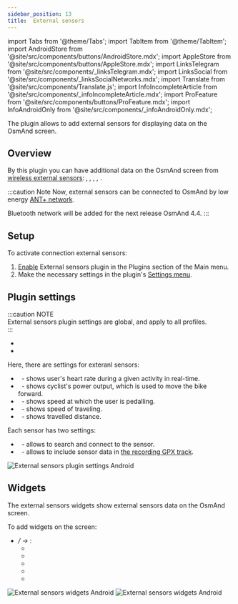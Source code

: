 ```yaml
---
sidebar_position: 13
title:  External sensors
---
```


import Tabs from '@theme/Tabs';
import TabItem from '@theme/TabItem';
import AndroidStore from '@site/src/components/buttons/AndroidStore.mdx';
import AppleStore from '@site/src/components/buttons/AppleStore.mdx';
import LinksTelegram from '@site/src/components/_linksTelegram.mdx';
import LinksSocial from '@site/src/components/_linksSocialNetworks.mdx';
import Translate from '@site/src/components/Translate.js';
import InfoIncompleteArticle from '@site/src/components/_infoIncompleteArticle.mdx';
import ProFeature from '@site/src/components/buttons/ProFeature.mdx';
import InfoAndroidOnly from '@site/src/components/_infoAndroidOnly.mdx';

<InfoIncompleteArticle/>

The plugin allows to add external sensors for displaying data on the OsmAnd screen.

## Overview

By this plugin you can have additional data on the OsmAnd screen from [wireless external sensors](https://en.wikipedia.org/wiki/Wireless_sensor_network): _<Translate android="true" ids="map_widget_ant_heart_rate"/>, <Translate android="true" ids="map_widget_ant_bicycle_power"/>, <Translate android="true" ids="map_widget_ant_bicycle_cadence"/>, <Translate android="true" ids="map_widget_ant_bicycle_speed"/>, <Translate android="true" ids="map_widget_ant_bicycle_dist"/>_.

:::caution Note
Now, external sensors can be connected to OsmAnd by low energy [ANT+ network](https://en.wikipedia.org/wiki/ANT_(network)). 

Bluetooth network will be added for the next release OsmAnd 4.4.
:::

## Setup 

To activate connection external sensors: 
   
1. [Enable](../plugins/index.md#enable--disable) External sensors plugin in the Plugins section of the Main menu.    
2. Make the necessary settings in the plugin's [Settings menu](#plugin-settings).


## Plugin settings

:::caution NOTE  
External sensors plugin settings are global, and  apply to all profiles.  
:::

<Tabs groupId="operating-systems">

<TabItem value="android" label="Android">

- *<Translate android="true" ids="shared_string_menu,plugin_settings,external_sensors_plugin_name"/>* 
- *<Translate android="true" ids="shared_string_menu,configure_profile,plugins_settings,external_sensors_plugin_name"/>* 

Here, there are settings for exteranl sensors:
- &nbsp;_<Translate android="true" ids="map_widget_ant_heart_rate"/>_ - shows user's heart rate during a given activity in real-time.
- &nbsp;_<Translate android="true" ids="map_widget_ant_bicycle_power"/>_ - shows cyclist's power output, which is used to move the bike forward.
- &nbsp;_<Translate android="true" ids="map_widget_ant_bicycle_cadence"/>_ - shows speed at which the user is pedalling.
- &nbsp;_<Translate android="true" ids="map_widget_ant_bicycle_speed"/>_ - shows speed of traveling.
- &nbsp;_<Translate android="true" ids="map_widget_ant_bicycle_dist"/>_ - shows travelled distance.

Each sensor has two settings:
- &nbsp;_<Translate android="true" ids="ant_read_data"/>_ - allows to search and connect to the sensor.
- &nbsp;_<Translate android="true" ids="ant_write_to_gpx"/>_ - allows to include sensor data in [the recording GPX track](../plugins/trip-recording.md).

![External sensors plugin settings Android](@site/static/img/plugins/sensors/ant_settings_android.png)


 
</TabItem>

<TabItem value="ios" label="iOS">

<InfoAndroidOnly />

</TabItem>

</Tabs>

## Widgets

The external sensors widgets show external sensors data on the OsmAnd screen. 

<Tabs groupId="operating-systems">

<TabItem value="android" label="Android">

To add widgets on the screen:
- *<Translate android="true" ids="shared_string_menu,layer_map_appearance,map_widget_left"/> /<Translate android="true" ids="map_widget_right"/> → <Translate android="true" ids="ant_widgets"/>*:
   - &nbsp;_<Translate android="true" ids="map_widget_ant_heart_rate"/>_
   - &nbsp;_<Translate android="true" ids="map_widget_ant_bicycle_power"/>_
   - &nbsp;_<Translate android="true" ids="map_widget_ant_bicycle_cadence"/>_
   - &nbsp;_<Translate android="true" ids="map_widget_ant_bicycle_speed"/>_
   - &nbsp;_<Translate android="true" ids="map_widget_ant_bicycle_dist"/>_

![External sensors widgets Android](@site/static/img/plugins/sensors/ant_widgets_android.png) ![External sensors widgets Android](@site/static/img/plugins/sensors/ant_widgets_1_android.png)
 
</TabItem>

<TabItem value="ios" label="iOS">

<InfoAndroidOnly />

</TabItem>

</Tabs>


